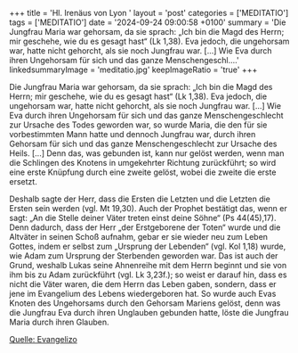 +++
title = 'Hl. Irenäus von Lyon  '
layout = 'post'
categories = ['MEDITATIO']
tags = ['MEDITATIO']
date = '2024-09-24 09:00:58 +0100'
summary = 'Die Jungfrau Maria war gehorsam, da sie sprach: „Ich bin die Magd des Herrn; mir geschehe, wie du es gesagt hast“ (Lk 1,38). Eva jedoch, die ungehorsam war, hatte nicht gehorcht, als sie noch Jungfrau war. [...] Wie Eva durch ihren Ungehorsam für sich und das ganze Menschengeschl....'
linkedsummaryImage = 'meditatio.jpg'
keepImageRatio = 'true'
+++
 
Die Jungfrau Maria war gehorsam, da sie sprach: „Ich bin die Magd des Herrn; mir geschehe, wie du es gesagt hast“ (Lk 1,38). Eva jedoch, die ungehorsam war, hatte nicht gehorcht, als sie noch Jungfrau war. [...] Wie Eva durch ihren Ungehorsam für sich und das ganze Menschengeschlecht zur Ursache des Todes geworden war, so wurde Maria, die den für sie vorbestimmten Mann hatte und dennoch Jungfrau war, durch ihren Gehorsam für sich und das ganze Menschengeschlecht zur Ursache des Heils.<!--more--> [...] Denn das, was gebunden ist, kann nur gelöst werden, wenn man die Schlingen des Knotens in umgekehrter Richtung zurückführt; so wird eine erste Knüpfung durch eine zweite gelöst, wobei die zweite die erste ersetzt.

Deshalb sagte der Herr, dass die Ersten die Letzten und die Letzten die Ersten sein werden (vgl. Mt 19,30). Auch der Prophet bestätigt das, wenn er sagt: „An die Stelle deiner Väter treten einst deine Söhne“ (Ps 44(45),17). Denn dadurch, dass der Herr „der Erstgeborene der Toten“ wurde und die Altväter in seinen Schoß aufnahm, gebar er sie wieder neu zum Leben Gottes, indem er selbst zum „Ursprung der Lebenden“ (vgl. Kol 1,18) wurde, wie Adam zum Ursprung der Sterbenden geworden war. Das ist auch der Grund, weshalb Lukas seine Ahnenreihe mit dem Herrn beginnt und sie von ihm bis zu Adam zurückführt (vgl. Lk 3,23f.); so weist er darauf hin, dass es nicht die Väter waren, die dem Herrn das Leben gaben, sondern, dass er jene im Evangelium des Lebens wiedergeboren hat. So wurde auch Evas Knoten des Ungehorsams durch den Gehorsam Mariens gelöst, denn was die Jungfrau Eva durch ihren Unglauben gebunden hatte, löste die Jungfrau Maria durch ihren Glauben.


[Quelle: Evangelizo](https://evangeliumtagfuertag.org/DE/gospel)
